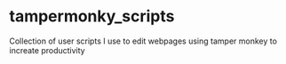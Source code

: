 # tampermonky_scripts
Collection of user scripts I use to edit webpages using tamper monkey to increate productivity
